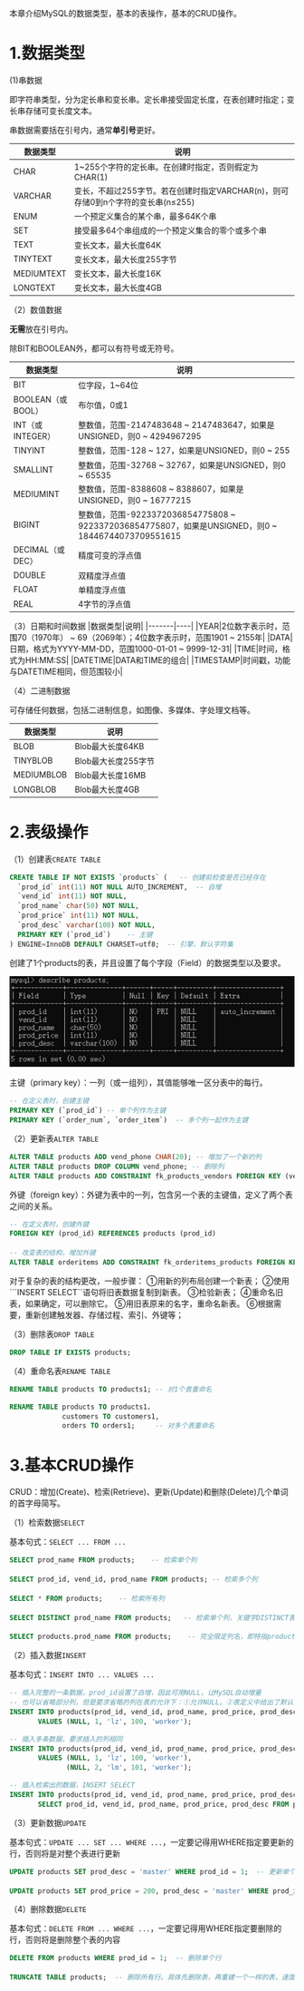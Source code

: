 
本章介绍MySQL的数据类型，基本的表操作，基本的CRUD操作。

# 1.数据类型

(1)串数据

即字符串类型，分为定长串和变长串。定长串接受固定长度，在表创建时指定；变长串存储可变长度文本。

串数据需要括在引号内，通常**单引号**更好。

|数据类型     |说明|
|------------|----|
|CHAR|1~255个字符的定长串。在创建时指定，否则假定为CHAR(1)|
|VARCHAR|变长，不超过255字节。若在创建时指定VARCHAR(n)，则可存储0到n个字符的变长串(n≤255)
|ENUM|一个预定义集合的某个串，最多64K个串|
|SET|接受最多64个串组成的一个预定义集合的零个或多个串|
|TEXT|变长文本，最大长度64K|
|TINYTEXT|变长文本，最大长度255字节|
|MEDIUMTEXT|变长文本，最大长度16K|
|LONGTEXT|变长文本，最大长度4GB|

（2）数值数据

**无需**放在引号内。

除BIT和BOOLEAN外，都可以有符号或无符号。

|数据类型|说明|
|-------|----|
|BIT|位字段，1~64位|
|BOOLEAN（或BOOL）|布尔值，0或1|
|INT（或INTEGER）|整数值，范围-2147483648 \~ 2147483647，如果是UNSIGNED，则0 \~ 4294967295|
|TINYINT|整数值，范围-128 \~ 127，如果是UNSIGNED，则0 \~ 255|
|SMALLINT|整数值，范围-32768 \~ 32767，如果是UNSIGNED，则0 \~ 65535|
|MEDIUMINT|整数值，范围-8388608 \~ 8388607，如果是UNSIGNED，则0 \~ 16777215|
|BIGINT|整数值，范围-9223372036854775808 \~ 9223372036854775807，如果是UNSIGNED，则0 \~ 18446744073709551615|
|DECIMAL（或DEC）|精度可变的浮点值|
|DOUBLE|双精度浮点值|
|FLOAT|单精度浮点值|
|REAL|4字节的浮点值|

（3）日期和时间数据
|数据类型|说明|
|-------|----|
|YEAR|2位数字表示时，范围70（1970年） \~ 69（2069年）；4位数字表示时，范围1901 \~ 2155年|
|DATA|日期，格式为YYYY-MM-DD，范围1000-01-01 \~ 9999-12-31|
|TIME|时间，格式为HH:MM:SS|
|DATETIME|DATA和TIME的组合|
|TIMESTAMP|时间戳，功能与DATETIME相同，但范围较小|

（4）二进制数据

可存储任何数据，包括二进制信息，如图像、多媒体、字处理文档等。

|数据类型|说明|
|-------|----|
|BLOB|Blob最大长度64KB|
|TINYBLOB|Blob最大长度255字节|
|MEDIUMBLOB|Blob最大长度16MB|
|LONGBLOB|Blob最大长度4GB|

# 2.表级操作

（1）创建表```CREATE TABLE```

```sql
CREATE TABLE IF NOT EXISTS `products` (   -- 创建前检查是否已经存在
  `prod_id` int(11) NOT NULL AUTO_INCREMENT,  -- 自增
  `vend_id` int(11) NOT NULL,    
  `prod_name` char(50) NOT NULL,
  `prod_price` int(11) NOT NULL,
  `prod_desc` varchar(100) NOT NULL,
  PRIMARY KEY (`prod_id`)    -- 主键
) ENGINE=InnoDB DEFAULT CHARSET=utf8;  -- 引擎，默认字符集
```

创建了1个products的表，并且设置了每个字段（Field）的数据类型以及要求。

![products表](./images/3/1.png)

主键（primary key）：一列（或一组列），其值能够唯一区分表中的每行。

```sql
-- 在定义表时，创建主键
PRIMARY KEY (`prod_id`) -- 单个列作为主键
PRIMARY KEY (`order_num`, `order_item`)  -- 多个列一起作为主键
```

（2）更新表```ALTER TABLE```

```sql
ALTER TABLE products ADD vend_phone CHAR(20); -- 增加了一个新的列
ALTER TABLE products DROP COLUMN vend_phone; -- 删除列
ALTER TABLE products ADD CONSTRAINT fk_products_vendors FOREIGN KEY (vend_id) REFERENCES vendors (vend_id);  -- 定义外键 
```

外键（foreign key）：外键为表中的一列，包含另一个表的主键值，定义了两个表之间的关系。

```sql
-- 在定义表时，创建外键
FOREIGN KEY (prod_id) REFERENCES products (prod_id)

-- 改变表的结构，增加外键
ALTER TABLE orderitems ADD CONSTRAINT fk_orderitems_products FOREIGN KEY (prod_id) REFERENCES products (prod_id);
```

对于复杂的表的结构更改，一般步骤：
①用新的列布局创建一个新表；
②使用```INSERT SELECT``语句将旧表数据复制到新表。
③检验新表；
④重命名旧表，如果确定，可以删除它。
⑤用旧表原来的名字，重命名新表。
⑥根据需要，重新创建触发器、存储过程、索引、外键等；

（3）删除表```DROP TABLE```

```sql
DROP TABLE IF EXISTS products;
```

（4）重命名表```RENAME TABLE```

```sql
RENAME TABLE products TO products1; -- 对1个表重命名
```

```sql
RENAME TABLE products TO products1，
             customers TO customers1,
             orders TO orders1;     -- 对多个表重命名
```

# 3.基本CRUD操作

CRUD：增加(Create)、检索(Retrieve)、更新(Update)和删除(Delete)几个单词的首字母简写。

（1）检索数据```SELECT```

基本句式：```SELECT ... FROM ...```

```sql
SELECT prod_name FROM products;    -- 检索单个列

SELECT prod_id, vend_id, prod_name FROM products; -- 检索多个列

SELECT * FROM products;    -- 检索所有列

SELECT DISTINCT prod_name FROM products;   -- 检索单个列，关键字DISTINCT表明值不重复

SELECT products.prod_name FROM products;    -- 完全限定列名，即特指products表中的列prod_name
```

（2）插入数据```INSERT```

基本句式：```INSERT INTO ... VALUES ...```

```sql
-- 插入完整的一条数据，prod_id设置了自增，因此可用NULL，让MySQL自动增量
-- 也可以省略部分列，但是要求省略的列在表的允许下：①允许NULL。②表定义中给出了默认值
INSERT INTO products(prod_id, vend_id, prod_name, prod_price, prod_desc) 
       VALUES (NULL, 1, 'lz', 100, 'worker');  
```

```sql
-- 插入多条数据，要求插入的列相同
INSERT INTO products(prod_id, vend_id, prod_name, prod_price, prod_desc) 
       VALUES (NULL, 1, 'lz', 100, 'worker'),
              (NULL, 2, 'lm', 101, 'worker');
```

```sql
-- 插入检索出的数据，INSERT SELECT
INSERT INTO products(prod_id, vend_id, prod_name, prod_price, prod_desc) 
       SELECT prod_id, vend_id, prod_name, prod_price, prod_desc FROM products_new;
```

（3）更新数据```UPDATE```

基本句式：```UPDATE ... SET ... WHERE ...```，一定要记得用WHERE指定要更新的行，否则将是对整个表进行更新

```sql
UPDATE products SET prod_desc = 'master' WHERE prod_id = 1;  -- 更新单个列

UPDATE products SET prod_price = 200, prod_desc = 'master' WHERE prod_id = 1;  -- 更新多个列
```

（4）删除数据```DELETE```

基本句式：```DELETE FROM ... WHERE ...```，一定要记得用WHERE指定要删除的行，否则将是删除整个表的内容

```sql
DELETE FROM products WHERE prod_id = 1;  -- 删除单个行

TRUNCATE TABLE products;  -- 删除所有行。具体先删除表，再重建一个一样的表，速度更快。
```
